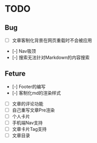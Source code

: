 # TODO

## Bug
- [ ] 文章客制化背景在网页重载时不会被应用
- [-] Nav吸顶
- [-] 搜索无法针对Markdown的内容搜索

## Feture
- [-] Footer的编写
- [-] 客制化md的渲染样式
- [ ] 文章的评论功能
- [ ] 自己重写文章Pre渲染
- [ ] 个人卡片
- [ ] 手机端Nav支持
- [ ] 文章卡片Tag支持
- [ ] 文章目录